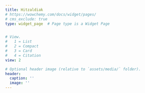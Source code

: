 ```yaml
---
title: Hitzaldiak 
# https://wowchemy.com/docs/widget/pages/
# cms_exclude: true
type: widget_page  # Page type is a Widget Page


# View.
#   1 = List
#   2 = Compact
#   3 = Card
#   4 = Citation
view: 2

# Optional header image (relative to `assets/media/` folder).
header:
  caption: ''
  image: ''
---
```

